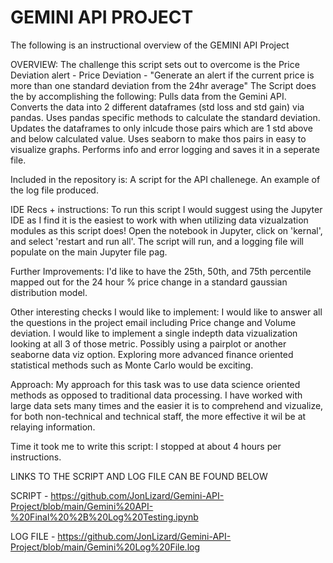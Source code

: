 # GEMINI API PROJECT
The following is an instructional overview of the GEMINI API Project

OVERVIEW:
The challenge this script sets out to overcome is the Price Deviation alert - Price Deviation - "Generate an alert if the current price is more than one standard deviation from the 24hr average"
The Script does the by accomplishing the following:
Pulls data from the Gemini API.
Converts the data into 2 different dataframes (std loss and std gain) via pandas.
Uses pandas specific methods to calculate the standard deviation.
Updates the dataframes to only inlcude those pairs which are 1 std above and below calculated value.
Uses seaborn to make thos pairs in easy to visualize graphs.
Performs info and error logging and saves it in a seperate file.

Included in the repository is:
A script for the API challenege.
An example of the log file produced.

IDE Recs + instructions:
To run this script I would suggest using the Jupyter IDE as I find it is the easiest to work with when utilizing data vizualzation modules as this script does!
Open the notebook in Jupyter, click on 'kernal', and select 'restart and run all'.
The script will run, and a logging file will populate on the main Jupyter file pag.

Further Improvements:
I'd like to have the 25th, 50th, and 75th percentile mapped out for the 24 hour % price change in a standard gaussian distribution model.

Other interesting checks I would like to implement:
I would like to answer all the questions in the project email including Price change and Volume deviation.
I would like to implement a single indepth data vizualization looking at all 3 of those metric. Possibly using a pairplot or another seaborne data viz option.
Exploring more advanced finance oriented statistical methods such as Monte Carlo would be exciting. 

Approach:
My approach for this task was to use data science oriented methods as opposed to traditional data processing.
I have worked with large data sets many times and the easier it is to comprehend and vizualize, for both non-technical and technical staff, the more effective it wil be at relaying information.

Time it took me to write this script:
I stopped at about 4 hours per instructions.

LINKS TO THE SCRIPT AND LOG FILE CAN BE FOUND BELOW

SCRIPT - https://github.com/JonLizard/Gemini-API-Project/blob/main/Gemini%20API-%20Final%20%2B%20Log%20Testing.ipynb


LOG FILE - https://github.com/JonLizard/Gemini-API-Project/blob/main/Gemini%20Log%20File.log









